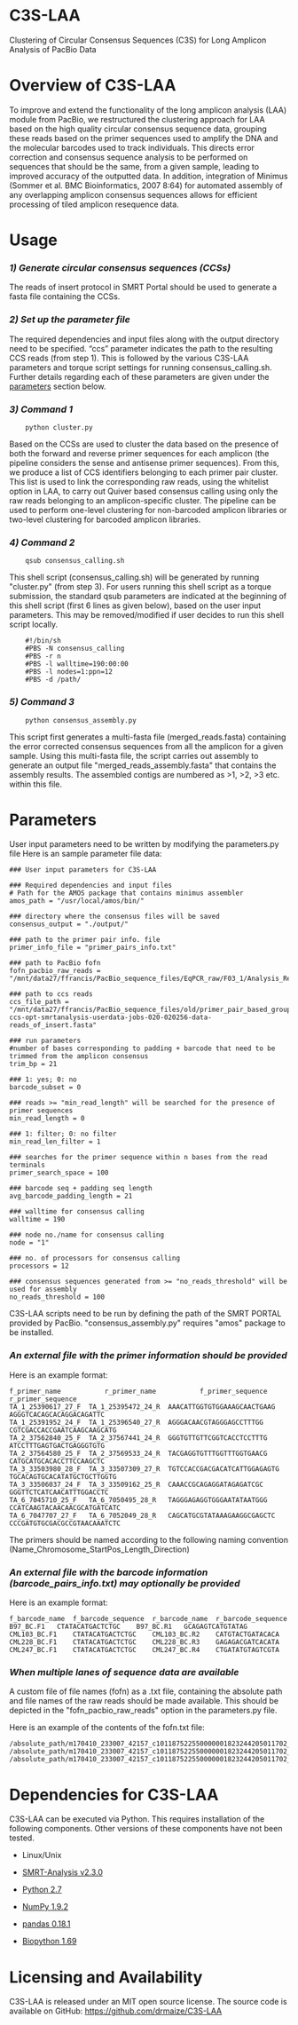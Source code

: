 # C3S-LAA
Clustering of Circular Consensus Sequences (C3S) for Long Amplicon Analysis of PacBio Data


Overview of C3S-LAA 
================================================
To improve and extend the functionality of the long amplicon analysis (LAA) module from PacBio, we restructured the clustering approach for LAA based on the high quality circular consensus sequence data, grouping these reads based on the primer sequences used to amplify the DNA and the molecular barcodes used to track individuals. This directs error correction and consensus sequence analysis to be performed on sequences that should be the same, from a given sample, leading to improved accuracy of the outputted data. In addition, integration of Minimus (Sommer et al. BMC Bioinformatics, 2007 8:64) for automated assembly of any overlapping amplicon consensus sequences allows for efficient processing of tiled amplicon resequence data.

Usage
================================================

###  _1) Generate circular consensus sequences (CCSs)_

The reads of insert protocol in SMRT Portal should be used to generate a fasta file containing the CCSs. 

###  _2) Set up the parameter file_

The required dependencies and input files along with the output directory need to be specified. “ccs” parameter indicates the path to the resulting CCS reads (from step 1). This is followed by the various C3S-LAA parameters and torque script settings for running consensus_calling.sh. Further details regarding each of these parameters are given under the <a href="#parameters">parameters</a> section below.

###  _3) Command 1_

        python cluster.py
    
Based on the CCSs are used to cluster the data based on the presence of both the forward and reverse primer sequences for each amplicon (the pipeline considers the sense and antisense primer sequences). From this, we produce a list of CCS identifiers belonging to each primer pair cluster. This list is used to link the corresponding raw reads, using the whitelist option in LAA, to carry out Quiver based consensus calling using only the raw reads belonging to an amplicon-specific cluster. The pipeline can be used to perform one-level clustering for non-barcoded amplicon libraries or two-level clustering for barcoded amplicon libraries. 

###  _4) Command 2_

        qsub consensus_calling.sh
This shell script (consensus_calling.sh) will be generated by running "cluster.py" (from step 3). For users running this shell script as a torque submission, the standard qsub parameters are indicated at the beginning of this shell script (first 6 lines as given below), based on the user input parameters. This may be removed/modified if user decides to run this shell script locally.
        
        #!/bin/sh
        #PBS -N consensus_calling
        #PBS -r n
        #PBS -l walltime=190:00:00
        #PBS -l nodes=1:ppn=12
        #PBS -d /path/
    
    
    
###  _5) Command 3_

        python consensus_assembly.py
This script first generates a multi-fasta file (merged_reads.fasta) containing the error corrected consensus sequences from all the amplicon for a given sample. Using this multi-fasta file, the script carries out assembly to generate an output file "merged_reads_assembly.fasta" that contains the assembly results. The assembled contigs are numbered as >1, >2, >3 etc. within this file.


<h1 id="parameters">
Parameters
</h1>
User input parameters need to be written by modifying the parameters.py file
Here is an sample parameter file data:

    ### User input parameters for C3S-LAA
    
    ### Required dependencies and input files
    # Path for the AMOS package that contains minimus assembler
    amos_path = "/usr/local/amos/bin/"

    ### directory where the consensus files will be saved
    consensus_output = "./output/"

    ### path to the primer pair info. file
    primer_info_file = "primer_pairs_info.txt"

    ### path to PacBio fofn
    fofn_pacbio_raw_reads = "/mnt/data27/ffrancis/PacBio_sequence_files/EqPCR_raw/F03_1/Analysis_Results/m160901_060459_42157_c101086112550000001823264003091775_s1_p0.bas.h5"

    ### path to ccs reads
    ccs_file_path = "/mnt/data27/ffrancis/PacBio_sequence_files/old/primer_pair_based_grouping/Eq_wisser_PCR-ccs-opt-smrtanalysis-userdata-jobs-020-020256-data-reads_of_insert.fasta"

    ### run parameters
    #number of bases corresponding to padding + barcode that need to be trimmed from the amplicon consensus
    trim_bp = 21

    ### 1: yes; 0: no
    barcode_subset = 0

    ### reads >= "min_read_length" will be searched for the presence of primer sequences
    min_read_length = 0

    ### 1: filter; 0: no filter
    min_read_len_filter = 1

    ### searches for the primer sequence within n bases from the read terminals
    primer_search_space = 100

    ### barcode seq + padding seq length
    avg_barcode_padding_length = 21

    ### walltime for consensus calling
    walltime = 190

    ### node no./name for consensus calling
    node = "1"

    ### no. of processors for consensus calling
    processors = 12

    ### consensus sequences generated from >= "no_reads_threshold" will be used for assembly
    no_reads_threshold = 100



C3S-LAA scripts need to be run by defining the path of the SMRT PORTAL provided by PacBio. 
"consensus_assembly.py" requires "amos" package to be installed.


###  _An external file with the primer information should be provided_
Here is an example format:

    f_primer_name	        r_primer_name	        f_primer_sequence	        r_primer_sequence
    TA_1_25390617_27_F	TA_1_25395472_24_R	AAACATTGGTGTGGAAAGCAACTGAAG	AGGGTCACAGCACAGGACAGATTC
    TA_1_25391952_24_F	TA_1_25396540_27_R	AGGGACAACGTAGGGAGCCTTTGG	CGTCGACCACCGAATCAAGCAAGCATG
    TA_2_37562840_25_F	TA_2_37567441_24_R	GGGTGTTGTTCGGTCACCTCCTTTG	ATCCTTTGAGTGACTGAGGGTGTG
    TA_2_37564580_25_F	TA_2_37569533_24_R	TACGAGGTGTTTGGTTTGGTGAACG	CATGCATGCACACCTTCCAAGCTC
    TA_3_33503980_28_F	TA_3_33507309_27_R	TGTCCACCGACGACATCATTGGAGAGTG	TGCACAGTGCACATATGCTGCTTGGTG
    TA_3_33506037_24_F	TA_3_33509162_25_R	CAAACCGCAGAGGATAGAGATCGC	GGGTTCTCATCAACATTTGGACCTC
    TA_6_7045710_25_F	TA_6_7050495_28_R	TAGGGAGAGGTGGGAATATAATGGG	CCATCAAGTACAACAACGCATGATCATC
    TA_6_7047707_27_F	TA_6_7052049_28_R	CAGCATGCGTATAAAGAAGGCGAGCTC	CCCGATGTGCGACGCCGTAACAAATCTC

The primers should be named according to the following naming convention (Name_Chromosome_StartPos_Length_Direction)


###  _An external file with the barcode information (barcode_pairs_info.txt) may optionally be provided_
Here is an example format:   
    
    f_barcode_name	f_barcode_sequence	r_barcode_name	r_barcode_sequence
    B97_BC.F1	CTATACATGACTCTGC	B97_BC.R1	GCAGAGTCATGTATAG
    CML103_BC.F1	CTATACATGACTCTGC	CML103_BC.R2	CATGTACTGATACACA
    CML228_BC.F1	CTATACATGACTCTGC	CML228_BC.R3	GAGAGACGATCACATA
    CML247_BC.F1	CTATACATGACTCTGC	CML247_BC.R4	CTGATATGTAGTCGTA

###  _When multiple lanes of sequence data are available_
A custom file of file names (fofn) as a .txt file, containing the absolute path and file names of the raw reads should be made available. This should be depicted in the "fofn_pacbio_raw_reads" option in the parameters.py file.

Here is an example of the contents of the fofn.txt file:

    /absolute_path/m170410_233007_42157_c101187522550000001823244205011702_s1_p0.1.bax.h5
    /absolute_path/m170410_233007_42157_c101187522550000001823244205011702_s1_p0.2.bax.h5
    /absolute_path/m170410_233007_42157_c101187522550000001823244205011702_s1_p0.3.bax.h5



Dependencies for C3S-LAA
================================================
C3S-LAA can be executed via Python. This requires installation of the following components. Other versions of these components have not been tested.

* Linux/Unix

* <a href="https://github.com/PacificBiosciences/SMRT-Analysis">SMRT-Analysis v2.3.0</a>
* <a href="http://python.org/">Python 2.7</a>
* <a href="http://www.numpy.org/">NumPy 1.9.2</a>
* <a href="http://pandas.pydata.org/">pandas 0.18.1</a>
* <a href="http://biopython.org/wiki/Download">Biopython 1.69</a>


Licensing and Availability
================================================
C3S-LAA is released under an MIT open source license.
The source code is available on GitHub: https://github.com/drmaize/C3S-LAA

